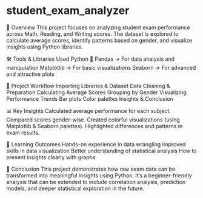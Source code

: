 # student_exam_analyzer
📌 Overview
This project focuses on analyzing student exam performance across Math, Reading, and Writing scores.
The dataset is explored to calculate average scores, identify patterns based on gender, and visualize insights using Python libraries.

🛠️ Tools & Libraries Used
Python 🐍
Pandas → For data analysis and manipulation
Matplotlib → For basic visualizations
Seaborn → For advanced and attractive plots

📂 Project Workflow
Importing Libraries & Dataset
Data Cleaning & Preparation
Calculating Average Scores
Grouping by Gender
Visualizing Performance Trends
Bar plots
Color palettes
Insights & Conclusion

📊 Key Insights
Calculated average performance for each subject.
Compared scores gender-wise.
Created colorful visualizations (using Matplotlib & Seaborn palettes).
Highlighted differences and patterns in exam results.


🚀 Learning Outcomes
Hands-on experience in data wrangling
Improved skills in data visualization
Better understanding of statistical analysis
How to present insights clearly with graphs

📝 Conclusion
This project demonstrates how raw exam data can be transformed into meaningful insights using Python.
It’s a beginner-friendly analysis that can be extended to include correlation analysis, prediction models, and deeper statistical exploration in the future. 
